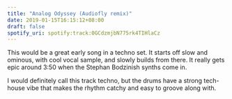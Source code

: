```yaml
---
title: "Analog Odyssey (Audiofly remix)"
date: 2019-01-15T16:15:12+08:00
draft: false
spotify_uri: spotify:track:0GCdzmjbN775rk4TIHlaCz
---
```

This would be a great early song in a techno set. It starts off slow and ominous, with cool vocal sample, and slowly builds from there. It really gets epic around 3:50 when the Stephan Bodzinish synths come in.

I would definitely call this track techno, but the drums have a strong tech-house vibe that makes the rhythm catchy and easy to groove along with.

